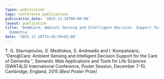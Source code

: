 ```yaml
---
types: publication
tags: conference_publications
publication_date: '2015-11-18T00:00:00'
layout: publication
title: 'Dem@Care: Ambient Sensing and Intelligent Decision  Support for the Care of
  Dementia'
date: '2015-11-18T14:48:59+02:00'
---
```

<p>T. G. Stavropoulos, G. Meditskos, S. Andreadis and I. Kompatsiaris, "Dem@Care: Ambient Sensing and Intelligent Decision Support for the Care of Dementia ", Semantic Web Applications and Tools for Life Sciences (SWAT4LS) International Conference, Poster Session, December 7-10, Cambridge, England, 2015 <em>[Best Poster Prize]</em></p>

